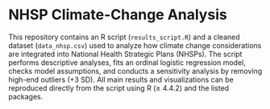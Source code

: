 # NHSP Climate-Change Analysis
This repository contains an R script (`results_script.R`) and a cleaned dataset (`data_nhsp.csv`) used to analyze how climate change considerations are integrated into National Health Strategic Plans (NHSPs). The script performs descriptive analyses, fits an ordinal logistic regression model, checks model assumptions, and conducts a sensitivity analysis by removing high-end outliers (+3 SD). All main results and visualizations can be reproduced directly from the script using R (≥ 4.4.2) and the listed packages.